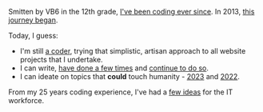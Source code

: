 Smitten by VB6 in the 12th grade, [I've been coding ever since](https://imran.yieldmore.org/career-past/). In 2013, [this journey began](https://ideas2.yieldmore.org/august-2024/30th-about-imran/).

Today, I guess:

* I'm still [a coder](https://amadeusweb.com/), trying that simplistic, artisan approach to all website projects that I undertake.
* I can write, [have done a few times](https://imran.yieldmore.org/all/) and [continue to do so](https://amadeusweb.com/journeys/imran/).
* I can ideate on topics that **could** touch humanity - [2023](https://ideas2.yieldmore.org/) and [2022](https://ideas.yieldmore.org/).

From my 25 years coding experience, I've had a [few ideas](%url%imran/ideas-past/) for the IT workforce.
